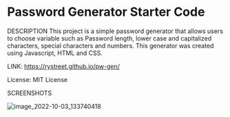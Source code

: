 # Password Generator Starter Code

DESCRIPTION
This project is a simple password generator that allows users to choose variable such as Password length, lower case and capitalized characters, special characters and numbers.
This generator was created using Javascript, HTML and CSS.

LINK:
https://rystreet.github.io/pw-gen/

License:
MIT License

SCREENSHOTS

![image_2022-10-03_133740418](https://user-images.githubusercontent.com/112584082/193651072-58eadc17-7afa-47a7-bf9b-48da96ec4894.png)
